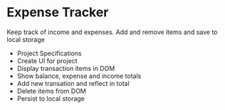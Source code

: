 # Expense Tracker
Keep track of income and expenses. Add and remove items and save to local storage

* Project Specifications
* Create UI for project
* Display transaction items in DOM
* Show balance, expense and income totals
* Add new transation and reflect in total
* Delete items from DOM
* Persist to local storage
